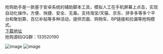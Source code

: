 抢购助手是一款基于安卓系统的辅助脚本工具，模拟人工在手机屏幕上点击，实现自动化操作。方便、快捷、安全、无毒。支持淘宝/天猫、京东、拼多多等多个平台和聚划算、百亿补贴等多种活动，提供页面、购物车、BP链接和捡漏等抢购模式。  
[下载地址](http://.xin/qg)  
抢购源码QQ群：133520190  
  
  
  
![image](https://github.com/yunyunv/qianggou/blob/main/1.png)
![image](https://github.com/yunyunv/qianggou/blob/main/2.png)

